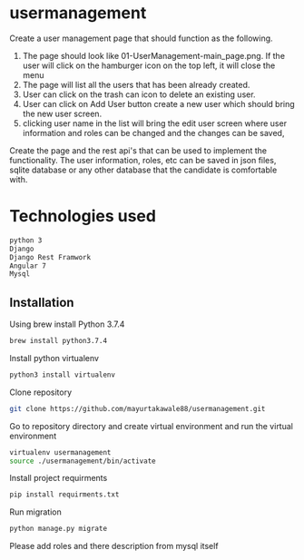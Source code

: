 # usermanagement
Create a user management page that should function as the following.

1) The page should look like 01-UserManagement-main_page.png. If the user will click on the hamburger icon on the top left, it will close the menu
2) The page will list all the users that has been already created.
3) User can click on the trash can icon to delete an existing user.
4) User can click on Add User button create a new user which should bring the new user screen.
5) clicking user name in the list will bring the edit user screen where user information and roles can be changed and the changes can be saved,

Create the page and the rest api's that can be used to implement the functionality. The user information, roles, etc can be saved in json files, sqlite database or any other database that the candidate is comfortable with.

# Technologies used

```bash
python 3
Django
Django Rest Framwork
Angular 7
Mysql
```

## Installation
Using brew install Python 3.7.4

```bash
brew install python3.7.4
```

Install python virtualenv

```bash
python3 install virtualenv
```

Clone repository

```bash
git clone https://github.com/mayurtakawale88/usermanagement.git
```

Go to repository directory and create virtual environment and run the virtual environment

```bash
virtualenv usermanagement
source ./usermanagement/bin/activate
```

Install project requirments

```bash
pip install requirments.txt
```

Run migration

```bash
python manage.py migrate
```

Please add roles and there description from mysql itself



